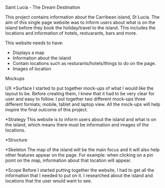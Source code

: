 Saint Lucia - The Dream Destination

This project contains information about the Carribean island, St Lucia. 
The aim of this single page website was to inform users about what 
is on the island before they book the holiday/travel to the island. This includes
the locations and information of hotels, restuarants, bars and more.

This website needs to have:
* Displays a map
* Information about the island
* Contain locations such as resturants/hotels/things to do on the page.
* Images of location

Mockups




UX
*Surface
I started to put together mock-ups of what I would like the layout to be. Before 
creating them, I knew that it had to be very clear for user and easy to follow. 
I put together two different mock-ups three different formats; mobile, tablet and 
laptop view. All the mock-ups will help inspire the final outcome of this project. 

*Strategy
This website is to inform users about the island and what is on the island, which means
there must be information and images of the locations. 

*Structure

*Skeleton
The map of the island will be the main focus and it will also help other features
appear on the page. For example: when clicking on a pin point on the map, information
about that location will appear.

*Scope
Before I started putting together the website, I had to get all the information
that I needed to put on it. I researched about the island and locations that 
the user would want to see.